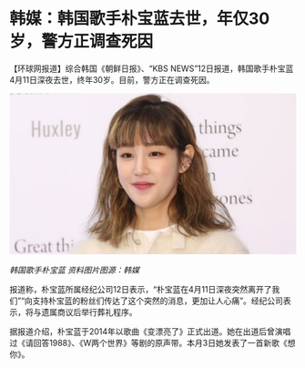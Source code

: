 # 韩媒：韩国歌手朴宝蓝去世，年仅30岁，警方正调查死因

【环球网报道】综合韩国《朝鲜日报》、“KBS NEWS”12日报道，韩国歌手朴宝蓝4月11日深夜去世，终年30岁。目前，警方正在调查死因。

![9b65b41f7757a154346bdfb5b0708247.jpg](https://raw.githubusercontent.com/qqhsx/qqnews_image/main/2024/04/12/韩媒：韩国歌手朴宝蓝去世，年仅30岁，警方正调查死因/9b65b41f7757a154346bdfb5b0708247.jpg)

_韩国歌手朴宝蓝 资料图片图源：韩媒_

报道称，朴宝蓝所属经纪公司12日表示，“朴宝蓝在4月11日深夜突然离开了我们”“向支持朴宝蓝的粉丝们传达了这个突然的消息，更加让人心痛”。经纪公司表示，将与遗属商议后举行葬礼程序。

据报道介绍，朴宝蓝于2014年以歌曲《变漂亮了》正式出道。她在出道后曾演唱过《请回答1988》、《W两个世界》等剧的原声带。本月3日她发表了一首新歌《想你》。

